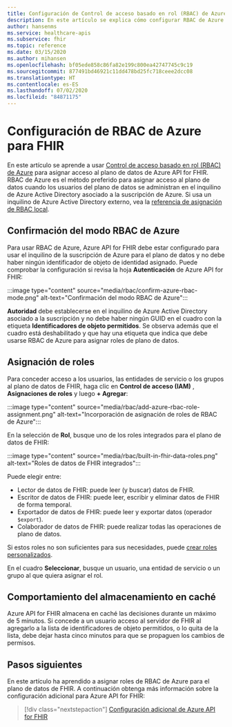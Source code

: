 ```yaml
---
title: Configuración de Control de acceso basado en rol (RBAC) de Azure para Azure API for FHIR
description: En este artículo se explica cómo configurar RBAC de Azure para el plano de datos de Azure API for FHIR
author: hansenms
ms.service: healthcare-apis
ms.subservice: fhir
ms.topic: reference
ms.date: 03/15/2020
ms.author: mihansen
ms.openlocfilehash: bf05ede858c86fa82e199c800ea42747745c9c19
ms.sourcegitcommit: 877491bd46921c11dd478bd25fc718ceee2dcc08
ms.translationtype: HT
ms.contentlocale: es-ES
ms.lasthandoff: 07/02/2020
ms.locfileid: "84871175"
---
```

# <a name="configure-azure-rbac-for-fhir"></a>Configuración de RBAC de Azure para FHIR 

En este artículo se aprende a usar [Control de acceso basado en rol (RBAC) de Azure](https://docs.microsoft.com/azure/role-based-access-control/) para asignar acceso al plano de datos de Azure API for FHIR. RBAC de Azure es el método preferido para asignar acceso al plano de datos cuando los usuarios del plano de datos se administran en el inquilino de Azure Active Directory asociado a la suscripción de Azure. Si usa un inquilino de Azure Active Directory externo, vea la [referencia de asignación de RBAC local](configure-local-rbac.md).

## <a name="confirm-azure-rbac-mode"></a>Confirmación del modo RBAC de Azure

Para usar RBAC de Azure, Azure API for FHIR debe estar configurado para usar el inquilino de la suscripción de Azure para el plano de datos y no debe haber ningún identificador de objeto de identidad asignado. Puede comprobar la configuración si revisa la hoja **Autenticación** de Azure API for FHIR:

:::image type="content" source="media/rbac/confirm-azure-rbac-mode.png" alt-text="Confirmación del modo RBAC de Azure":::

**Autoridad** debe establecerse en el inquilino de Azure Active Directory asociado a la suscripción y no debe haber ningún GUID en el cuadro con la etiqueta **Identificadores de objeto permitidos**. Se observa además que el cuadro está deshabilitado y que hay una etiqueta que indica que debe usarse RBAC de Azure para asignar roles de plano de datos.

## <a name="assign-roles"></a>Asignación de roles

Para conceder acceso a los usuarios, las entidades de servicio o los grupos al plano de datos de FHIR, haga clic en **Control de acceso (IAM)** , **Asignaciones de roles** y luego **+ Agregar**:

:::image type="content" source="media/rbac/add-azure-rbac-role-assignment.png" alt-text="Incorporación de asignación de roles de RBAC de Azure":::

En la selección de **Rol**, busque uno de los roles integrados para el plano de datos de FHIR:

:::image type="content" source="media/rbac/built-in-fhir-data-roles.png" alt-text="Roles de datos de FHIR integrados":::

Puede elegir entre:

* Lector de datos de FHIR: puede leer (y buscar) datos de FHIR.
* Escritor de datos de FHIR: puede leer, escribir y eliminar datos de FHIR de forma temporal.
* Exportador de datos de FHIR: puede leer y exportar datos (operador `$export`).
* Colaborador de datos de FHIR: puede realizar todas las operaciones de plano de datos.

Si estos roles no son suficientes para sus necesidades, puede [crear roles personalizados](https://docs.microsoft.com/azure/role-based-access-control/tutorial-custom-role-powershell).

En el cuadro **Seleccionar**, busque un usuario, una entidad de servicio o un grupo al que quiera asignar el rol.

## <a name="caching-behavior"></a>Comportamiento del almacenamiento en caché

Azure API for FHIR almacena en caché las decisiones durante un máximo de 5 minutos. Si concede a un usuario acceso al servidor de FHIR al agregarlo a la lista de identificadores de objeto permitidos, o lo quita de la lista, debe dejar hasta cinco minutos para que se propaguen los cambios de permisos.

## <a name="next-steps"></a>Pasos siguientes

En este artículo ha aprendido a asignar roles de RBAC de Azure para el plano de datos de FHIR. A continuación obtenga más información sobre la configuración adicional para Azure API for FHIR:
 
>[!div class="nextstepaction"]
>[Configuración adicional de Azure API for FHIR](azure-api-for-fhir-additional-settings.md)

